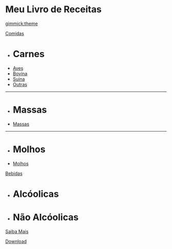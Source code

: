 <!--
  -- Name of your wiki
  -- Do NOT remove the leading `#` character.
  -->

# Meu Livro de Receitas


<!--
  -- Default theme
  -- (Read: http://dynalon.github.io/mdwiki/#!customizing.md#Theme_chooser)
  -->

[gimmick:theme](flatly)


<!--
  -- Navigation
  -- (Read: http://dynalon.github.io/mdwiki/#!quickstart.md#Adding_a_navigation)
  -->
[Comidas](pages/about.md)

  * # Carnes
  * [Aves](pages/about.md)
  * [Bovina](pages/about.md)
  * [Suína](pages/about.md)
  * [Outras](pages/about.md)
  - - - -
  * # Massas
  * [Massas](pages/about.md)
   - - - -
  * # Molhos
  * [Molhos](pages/about.md)

[Bebidas]()
  * # Alcóolicas
  * # Não Alcóolicas
  
[Saiba Mais](pages/about.md)

[Download](pages/download.md)

<!-- A more complex navigation example: ----------------------------------------

[Menu Item 1]()

  * # SubMenu Heading 1
  * [SubMenu Item 1](pages/subitem1.md)
  * [SubMenu Item 2](pages/subitem2.md)
  - - - -
  * # SubMenu Heading 2
  * [SubMenu Item 3](pages/subitem3.md)
  - - - -
  * # SubMenu Heading 3
  * [SubMenu Item 3](pages/subitem3.md)

[Menu Item 2](pages/item2.md)

[Menu Item 3](pages/item3.md)

---------------------------------------------------------------------------- -->

<!--
  -- Change the Language
  -- Could be useful when there's more than one language wiki.
  -->

<!--
[Change the Language]()

  * [English (United States)](/en_US/)
  * [English (United Kingdom)](/en_GB/)
  * [Italian](/it/)
-->

<!--
  -- Let the user choose a theme
  -- (Read: http://dynalon.github.io/mdwiki/#!quickstart.md#Adding_a_navigation)
  -->

<!--
[gimmick:themechooser](Choose theme)
-->
